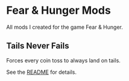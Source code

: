 # Fear & Hunger Mods

All mods I created for the game Fear & Hunger.

## Tails Never Fails

Forces every coin toss to always land on tails.

See the [README](./tails-never-fails/README.md) for details.

